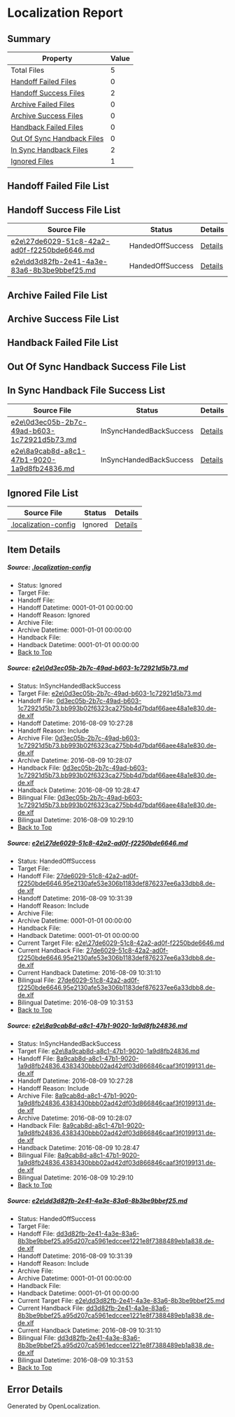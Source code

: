 # <a name='report-top'></a> Localization Report

## Summary
 Property | Value 
 -------- | ----- 
 Total Files | 5
[ Handoff Failed Files ](#handoff-failed-list)| 0
[ Handoff Success Files ](#handoff-success-list)| 2
[ Archive Failed Files ](#archive-failed-list)| 0
[ Archive Success Files ](#archive-success-list)| 0
[ Handback Failed Files ](#handback-failed-list)| 0
[ Out Of Sync Handback Files ](#outofsync-handback-success-list)| 0
[ In Sync Handback Files ](#insync-handback-success-list)| 2
[ Ignored Files ](#ignored-list)| 1

## <a name='handoff-failed-list'></a> Handoff Failed File List

## <a name='handoff-success-list'></a> Handoff Success File List
 Source File | Status | Details 
 ----------- | ------ | ------- 
 [e2e\27de6029-51c8-42a2-ad0f-f2250bde6646.md](https://github.com/OpenLocalizationTestOrg/oltest/blob/47ca39f704c40ea19dac26fa80be273783fc3a6c/e2e/27de6029-51c8-42a2-ad0f-f2250bde6646.md) | HandedOffSuccess | [Details](#23e7e6ca642bf78fcf1db9db6025b56df746c2522)
 [e2e\dd3d82fb-2e41-4a3e-83a6-8b3be9bbef25.md](https://github.com/OpenLocalizationTestOrg/oltest/blob/47ca39f704c40ea19dac26fa80be273783fc3a6c/e2e/dd3d82fb-2e41-4a3e-83a6-8b3be9bbef25.md) | HandedOffSuccess | [Details](#f8566cc2de800271c1c533bc0a5a8208ec142f014)

## <a name='archive-failed-list'></a> Archive Failed File List

## <a name='archive-success-list'></a> Archive Success File List

## <a name='handback-failed-list'></a> Handback Failed File List

## <a name='outofsync-handback-success-list'></a> Out Of Sync Handback Success File List

## <a name='insync-handback-success-list'></a> In Sync Handback File Success List
 Source File | Status | Details 
 ----------- | ------ | ------- 
 [e2e\0d3ec05b-2b7c-49ad-b603-1c72921d5b73.md](https://github.com/OpenLocalizationTestOrg/oltest/blob/4a99f26108226dacb8f2a00acad774c1f3d7151c/e2e/0d3ec05b-2b7c-49ad-b603-1c72921d5b73.md) | InSyncHandedBackSuccess | [Details](#de94e0d1093dd1b22dd3c0070ffff324efb2bf9a1)
 [e2e\8a9cab8d-a8c1-47b1-9020-1a9d8fb24836.md](https://github.com/OpenLocalizationTestOrg/oltest/blob/4a99f26108226dacb8f2a00acad774c1f3d7151c/e2e/8a9cab8d-a8c1-47b1-9020-1a9d8fb24836.md) | InSyncHandedBackSuccess | [Details](#699f43fb729db42e105baa82bedc8e60008128003)

## <a name='ignored-list'></a> Ignored File List
 Source File | Status | Details 
 ----------- | ------ | ------- 
 [.localization-config](https://github.com/OpenLocalizationTestOrg/oltest/blob/47ca39f704c40ea19dac26fa80be273783fc3a6c/.localization-config) | Ignored | [Details](#3d4f252ac210baf56311d7e97dcc2db10974dbd20)

## Item Details
##### <a name='3d4f252ac210baf56311d7e97dcc2db10974dbd20'></a> Source: [.localization-config](https://github.com/OpenLocalizationTestOrg/oltest/blob/47ca39f704c40ea19dac26fa80be273783fc3a6c/.localization-config)
* Status: Ignored
* Target File: 
* Handoff File: 
* Handoff Datetime: 0001-01-01 00:00:00
* Handoff Reason: Ignored
* Archive File: 
* Archive Datetime: 0001-01-01 00:00:00
* Handback File: 
* Handback Datetime: 0001-01-01 00:00:00
* [Back to Top](#report-top)

##### <a name='de94e0d1093dd1b22dd3c0070ffff324efb2bf9a1'></a> Source: [e2e\0d3ec05b-2b7c-49ad-b603-1c72921d5b73.md](https://github.com/OpenLocalizationTestOrg/oltest/blob/4a99f26108226dacb8f2a00acad774c1f3d7151c/e2e/0d3ec05b-2b7c-49ad-b603-1c72921d5b73.md)
* Status: InSyncHandedBackSuccess
* Target File: [e2e\0d3ec05b-2b7c-49ad-b603-1c72921d5b73.md](https://github.com/OpenLocalizationTestOrg/ol-test-dede/blob/e6f2e64a20517725375d3a6bdcc9733ba6eaf34f/e2e/0d3ec05b-2b7c-49ad-b603-1c72921d5b73.md)
* Handoff File: [0d3ec05b-2b7c-49ad-b603-1c72921d5b73.bb993b02f6323ca275bb4d7bdaf66aee48a1e830.de-de.xlf](https://github.com/OpenLocalizationTestOrg/olhandoff-e2e/blob/abe417cf48a1efce12e1368c198d401468d159d7/ol-handoff/OpenLocalizationTestOrg/ol-test-dede/ci/ht/0d3ec05b-2b7c-49ad-b603-1c72921d5b73.bb993b02f6323ca275bb4d7bdaf66aee48a1e830.de-de.xlf)
* Handoff Datetime: 2016-08-09 10:27:28
* Handoff Reason: Include
* Archive File: [0d3ec05b-2b7c-49ad-b603-1c72921d5b73.bb993b02f6323ca275bb4d7bdaf66aee48a1e830.de-de.xlf](https://github.com/OpenLocalizationTestOrg/olhandoff-e2e/blob/30ee09a5783764cc9c29bc263c857d5714ec4b8b/ol-archive/OpenLocalizationTestOrg/ol-test-dede/ci/ht/0d3ec05b-2b7c-49ad-b603-1c72921d5b73.bb993b02f6323ca275bb4d7bdaf66aee48a1e830.de-de.xlf)
* Archive Datetime: 2016-08-09 10:28:07
* Handback File: [0d3ec05b-2b7c-49ad-b603-1c72921d5b73.bb993b02f6323ca275bb4d7bdaf66aee48a1e830.de-de.xlf](https://github.com/OpenLocalizationTestOrg/olhandback-e2e/blob/17e5ec59f5fc271c11fdf3b9f2a1209dfb35dbcf/ol-handback/OpenLocalizationTestOrg/ol-test-dede/ci/ht/0d3ec05b-2b7c-49ad-b603-1c72921d5b73.bb993b02f6323ca275bb4d7bdaf66aee48a1e830.de-de.xlf)
* Handback Datetime: 2016-08-09 10:28:47
* Bilingual File: [0d3ec05b-2b7c-49ad-b603-1c72921d5b73.bb993b02f6323ca275bb4d7bdaf66aee48a1e830.de-de.xlf](https://github.com/OpenLocalizationTestOrg/olhandback-e2e/blob/17e5ec59f5fc271c11fdf3b9f2a1209dfb35dbcf/ol-handback/OpenLocalizationTestOrg/ol-test-dede/ci/ht/0d3ec05b-2b7c-49ad-b603-1c72921d5b73.bb993b02f6323ca275bb4d7bdaf66aee48a1e830.de-de.xlf)
* Bilingual Datetime: 2016-08-09 10:29:10
* [Back to Top](#report-top)

##### <a name='23e7e6ca642bf78fcf1db9db6025b56df746c2522'></a> Source: [e2e\27de6029-51c8-42a2-ad0f-f2250bde6646.md](https://github.com/OpenLocalizationTestOrg/oltest/blob/47ca39f704c40ea19dac26fa80be273783fc3a6c/e2e/27de6029-51c8-42a2-ad0f-f2250bde6646.md)
* Status: HandedOffSuccess
* Target File: 
* Handoff File: [27de6029-51c8-42a2-ad0f-f2250bde6646.95e2130afe53e306b1183def876237ee6a33dbb8.de-de.xlf](https://github.com/OpenLocalizationTestOrg/olhandoff-e2e/blob/007fa10e5c5b4a1a9a4b2755ad8efc9725e136e6/ol-handoff/OpenLocalizationTestOrg/ol-test-dede/ci/ht/27de6029-51c8-42a2-ad0f-f2250bde6646.95e2130afe53e306b1183def876237ee6a33dbb8.de-de.xlf)
* Handoff Datetime: 2016-08-09 10:31:39
* Handoff Reason: Include
* Archive File: 
* Archive Datetime: 0001-01-01 00:00:00
* Handback File: 
* Handback Datetime: 0001-01-01 00:00:00
* Current Target File: [e2e\27de6029-51c8-42a2-ad0f-f2250bde6646.md](https://github.com/OpenLocalizationTestOrg/ol-test-dede/blob/306d499466bfb6111f4dea6c3ee09e12d42208c6/e2e/27de6029-51c8-42a2-ad0f-f2250bde6646.md)
* Current Handback File: [27de6029-51c8-42a2-ad0f-f2250bde6646.95e2130afe53e306b1183def876237ee6a33dbb8.de-de.xlf](https://github.com/OpenLocalizationTestOrg/olhandback-e2e/blob/4f5b55ef7ff2a04fabfe23661508d3f9491bf88d/ol-handback/OpenLocalizationTestOrg/ol-test-dede/ci/ht/27de6029-51c8-42a2-ad0f-f2250bde6646.95e2130afe53e306b1183def876237ee6a33dbb8.de-de.xlf)
* Current Handback Datetime: 2016-08-09 10:31:10
* Bilingual File: [27de6029-51c8-42a2-ad0f-f2250bde6646.95e2130afe53e306b1183def876237ee6a33dbb8.de-de.xlf](https://github.com/OpenLocalizationTestOrg/olhandback-e2e/blob/4f5b55ef7ff2a04fabfe23661508d3f9491bf88d/ol-handback/OpenLocalizationTestOrg/ol-test-dede/ci/ht/27de6029-51c8-42a2-ad0f-f2250bde6646.95e2130afe53e306b1183def876237ee6a33dbb8.de-de.xlf)
* Bilingual Datetime: 2016-08-09 10:31:53
* [Back to Top](#report-top)

##### <a name='699f43fb729db42e105baa82bedc8e60008128003'></a> Source: [e2e\8a9cab8d-a8c1-47b1-9020-1a9d8fb24836.md](https://github.com/OpenLocalizationTestOrg/oltest/blob/4a99f26108226dacb8f2a00acad774c1f3d7151c/e2e/8a9cab8d-a8c1-47b1-9020-1a9d8fb24836.md)
* Status: InSyncHandedBackSuccess
* Target File: [e2e\8a9cab8d-a8c1-47b1-9020-1a9d8fb24836.md](https://github.com/OpenLocalizationTestOrg/ol-test-dede/blob/e6f2e64a20517725375d3a6bdcc9733ba6eaf34f/e2e/8a9cab8d-a8c1-47b1-9020-1a9d8fb24836.md)
* Handoff File: [8a9cab8d-a8c1-47b1-9020-1a9d8fb24836.4383430bbb02ad42df03d866846caaf3f0199131.de-de.xlf](https://github.com/OpenLocalizationTestOrg/olhandoff-e2e/blob/abe417cf48a1efce12e1368c198d401468d159d7/ol-handoff/OpenLocalizationTestOrg/ol-test-dede/ci/ht/8a9cab8d-a8c1-47b1-9020-1a9d8fb24836.4383430bbb02ad42df03d866846caaf3f0199131.de-de.xlf)
* Handoff Datetime: 2016-08-09 10:27:28
* Handoff Reason: Include
* Archive File: [8a9cab8d-a8c1-47b1-9020-1a9d8fb24836.4383430bbb02ad42df03d866846caaf3f0199131.de-de.xlf](https://github.com/OpenLocalizationTestOrg/olhandoff-e2e/blob/30ee09a5783764cc9c29bc263c857d5714ec4b8b/ol-archive/OpenLocalizationTestOrg/ol-test-dede/ci/ht/8a9cab8d-a8c1-47b1-9020-1a9d8fb24836.4383430bbb02ad42df03d866846caaf3f0199131.de-de.xlf)
* Archive Datetime: 2016-08-09 10:28:07
* Handback File: [8a9cab8d-a8c1-47b1-9020-1a9d8fb24836.4383430bbb02ad42df03d866846caaf3f0199131.de-de.xlf](https://github.com/OpenLocalizationTestOrg/olhandback-e2e/blob/17e5ec59f5fc271c11fdf3b9f2a1209dfb35dbcf/ol-handback/OpenLocalizationTestOrg/ol-test-dede/ci/ht/8a9cab8d-a8c1-47b1-9020-1a9d8fb24836.4383430bbb02ad42df03d866846caaf3f0199131.de-de.xlf)
* Handback Datetime: 2016-08-09 10:28:47
* Bilingual File: [8a9cab8d-a8c1-47b1-9020-1a9d8fb24836.4383430bbb02ad42df03d866846caaf3f0199131.de-de.xlf](https://github.com/OpenLocalizationTestOrg/olhandback-e2e/blob/17e5ec59f5fc271c11fdf3b9f2a1209dfb35dbcf/ol-handback/OpenLocalizationTestOrg/ol-test-dede/ci/ht/8a9cab8d-a8c1-47b1-9020-1a9d8fb24836.4383430bbb02ad42df03d866846caaf3f0199131.de-de.xlf)
* Bilingual Datetime: 2016-08-09 10:29:10
* [Back to Top](#report-top)

##### <a name='f8566cc2de800271c1c533bc0a5a8208ec142f014'></a> Source: [e2e\dd3d82fb-2e41-4a3e-83a6-8b3be9bbef25.md](https://github.com/OpenLocalizationTestOrg/oltest/blob/47ca39f704c40ea19dac26fa80be273783fc3a6c/e2e/dd3d82fb-2e41-4a3e-83a6-8b3be9bbef25.md)
* Status: HandedOffSuccess
* Target File: 
* Handoff File: [dd3d82fb-2e41-4a3e-83a6-8b3be9bbef25.a95d207ca5961edccee1221e8f7388489eb1a838.de-de.xlf](https://github.com/OpenLocalizationTestOrg/olhandoff-e2e/blob/007fa10e5c5b4a1a9a4b2755ad8efc9725e136e6/ol-handoff/OpenLocalizationTestOrg/ol-test-dede/ci/ht/dd3d82fb-2e41-4a3e-83a6-8b3be9bbef25.a95d207ca5961edccee1221e8f7388489eb1a838.de-de.xlf)
* Handoff Datetime: 2016-08-09 10:31:39
* Handoff Reason: Include
* Archive File: 
* Archive Datetime: 0001-01-01 00:00:00
* Handback File: 
* Handback Datetime: 0001-01-01 00:00:00
* Current Target File: [e2e\dd3d82fb-2e41-4a3e-83a6-8b3be9bbef25.md](https://github.com/OpenLocalizationTestOrg/ol-test-dede/blob/306d499466bfb6111f4dea6c3ee09e12d42208c6/e2e/dd3d82fb-2e41-4a3e-83a6-8b3be9bbef25.md)
* Current Handback File: [dd3d82fb-2e41-4a3e-83a6-8b3be9bbef25.a95d207ca5961edccee1221e8f7388489eb1a838.de-de.xlf](https://github.com/OpenLocalizationTestOrg/olhandback-e2e/blob/4f5b55ef7ff2a04fabfe23661508d3f9491bf88d/ol-handback/OpenLocalizationTestOrg/ol-test-dede/ci/ht/dd3d82fb-2e41-4a3e-83a6-8b3be9bbef25.a95d207ca5961edccee1221e8f7388489eb1a838.de-de.xlf)
* Current Handback Datetime: 2016-08-09 10:31:10
* Bilingual File: [dd3d82fb-2e41-4a3e-83a6-8b3be9bbef25.a95d207ca5961edccee1221e8f7388489eb1a838.de-de.xlf](https://github.com/OpenLocalizationTestOrg/olhandback-e2e/blob/4f5b55ef7ff2a04fabfe23661508d3f9491bf88d/ol-handback/OpenLocalizationTestOrg/ol-test-dede/ci/ht/dd3d82fb-2e41-4a3e-83a6-8b3be9bbef25.a95d207ca5961edccee1221e8f7388489eb1a838.de-de.xlf)
* Bilingual Datetime: 2016-08-09 10:31:53
* [Back to Top](#report-top)


## Error Details

Generated by OpenLocalization.
